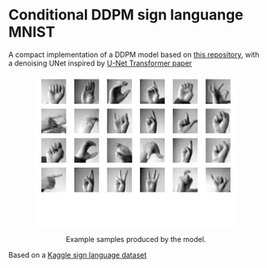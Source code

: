 # Conditional DDPM sign languange MNIST

A compact implementation of a DDPM model based on [this repository](https://github.com/TeaPearce/Conditional_Diffusion_MNIST/tree/main), with a denoising UNet inspired by [U-Net Transformer paper](https://arxiv.org/pdf/2103.06104)

<p align = "center">
<img width="400" src="samples.png"/img>
</p>
<p align = "center">
Example samples produced by the model.
</p>
 
Based on a [Kaggle sign language dataset](https://www.kaggle.com/datasets/datamunge/sign-language-mnist)
